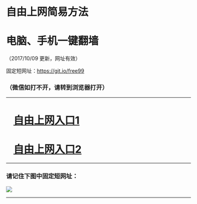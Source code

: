 ﻿# 自由上网简易方法

# 电脑、手机一键翻墙

（2017/10/09 更新，网址有效）

固定短网址：https://git.io/free99

### （微信如打不开，请转到浏览器打开）


***





# &nbsp;&nbsp; <a href="http://ft92968416.fwq-tz-1001.info/fwqtz01.html?t=100900128393 " target="_blank">自由上网入口1</a>
# &nbsp;&nbsp; <a href="http://ft1417724825.fwq-tz-1002.info/fwqtz02.html?t=10090014382 " target="_blank">自由上网入口2</a>
***

### 请记住下图中固定短网址：

<img src="https://s3-us-west-2.amazonaws.com/fwq-1001/yjfq-20170905okok.png" /> 


***

